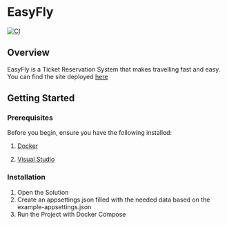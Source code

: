 # EasyFly
[![CI](https://github.com/Jordan-Dimitrov/18.-Plane-Ticket-Reservation-System/actions/workflows/dotnet.yml/badge.svg)](https://github.com/Jordan-Dimitrov/18.-Plane-Ticket-Reservation-System/actions/workflows/dotnet.yml)
## Overview
EasyFly is a Ticket Reservation System that makes travelling fast and easy. You can find the site deployed [here](https://easyfly.runasp.net/)

## Getting Started
### Prerequisites
Before you begin, ensure you have the following installed:

1. [Docker](https://www.docker.com/)

2. [Visual Studio](https://visualstudio.microsoft.com/)

### Installation
1. Open the Solution
2. Create an appsettings.json filled with the needed data based on the example-appsettings.json
3. Run the Project with Docker Compose

